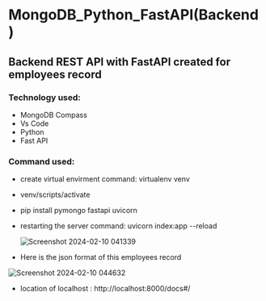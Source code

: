 # MongoDB_Python_FastAPI(Backend)

## Backend REST API with FastAPI created for employees record

### Technology used:
- MongoDB Compass
- Vs Code
- Python
- Fast API 

### Command used:
- create virtual envirment command: virtualenv venv
- venv/scripts/activate
- pip install pymongo fastapi uvicorn
- restarting the server command: uvicorn index:app --reload

  ![Screenshot 2024-02-10 041339](https://github.com/kazihabiba201/craftybay/assets/72264916/6fcde065-f3d9-46ce-910e-52f709a92560)

- Here is the json format of this employees record
  
![Screenshot 2024-02-10 044632](https://github.com/kazihabiba201/craftybay/assets/72264916/c9158b43-8ba5-4394-b57e-8f2fc4e5d045)

- location of localhost : http://localhost:8000/docs#/
